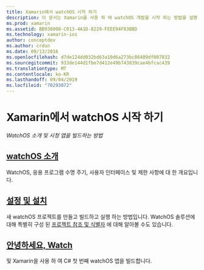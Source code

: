 ```yaml
---
title: Xamarin에서 watchOS 시작 하기
description: 이 문서는 Xamarin을 사용 하 여 watchOS 개발을 시작 하는 방법을 설명 하는 다양 한 가이드에 연결 됩니다. 연결 된 내용은 watchOS를 소개 하 고, Xamarin에 대 한 watchOS 지원을 설치 하는 방법을 설명 하 고, 초기 응용 프로그램을 빌드하는 방법을 보여 줍니다.
ms.prod: xamarin
ms.assetid: BB938008-C013-4A1D-8229-FEEE94F83BBD
ms.technology: xamarin-ios
author: conceptdev
ms.author: crdun
ms.date: 09/13/2016
ms.openlocfilehash: d7de124dd032bd63a10d6a273bc86489df007832
ms.sourcegitcommit: 933de144d1fbe7d412e49b743839cae4bfcac439
ms.translationtype: MT
ms.contentlocale: ko-KR
ms.lasthandoff: 09/04/2019
ms.locfileid: "70293072"
---
```

# <a name="getting-started-with-watchos-in-xamarin"></a>Xamarin에서 watchOS 시작 하기

_WatchOS 소개 및 시청 앱을 빌드하는 방법_

## <a name="introduction-to-watchosioswatchosget-startedintro-to-watchosmd"></a>[watchOS 소개](~/ios/watchos/get-started/intro-to-watchos.md)

WatchOS, 응용 프로그램 수명 주기, 사용자 인터페이스 및 제한 사항에 대 한 개요입니다.

## <a name="setup--installationioswatchosget-startedinstallationmd"></a>[설정 및 설치](~/ios/watchos/get-started/installation.md)

새 watchOS 프로젝트를 만들고 빌드하고 실행 하는 방법입니다.
WatchOS 솔루션에 대해 특별히 구성 된 [프로젝트 참조 및 식별자](~/ios/watchos/get-started/project-references.md) 에 대해 알아볼 수도 있습니다.

## <a name="hello-watchioswatchosget-startedhello-watchmd"></a>[안녕하세요, Watch](~/ios/watchos/get-started/hello-watch.md)

및 Xamarin을 사용 하 여 C# 첫 번째 watchOS 앱을 빌드합니다.

